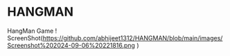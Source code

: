 # HANGMAN
HangMan Game 
! ScreenShot(https://github.com/abhijeet1312/HANGMAN/blob/main/images/Screenshot%202024-09-06%20221816.png
)
